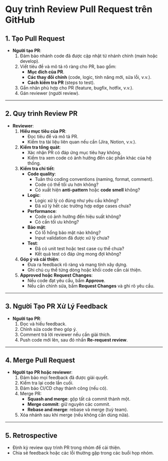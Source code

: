 # Quy trình Review Pull Request trên GitHub

## **1. Tạo Pull Request**
- **Người tạo PR**:
  1. Đảm bảo nhánh code đã được cập nhật từ nhánh chính (main hoặc develop).
  2. Viết tiêu đề và mô tả rõ ràng cho PR, bao gồm:
     - **Mục đích của PR**.
     - **Các thay đổi chính** (code, logic, tính năng mới, sửa lỗi, v.v.).
     - **Cách kiểm tra PR** (steps to test).
  3. Gắn nhãn phù hợp cho PR (feature, bugfix, hotfix, v.v.).
  4. Gán reviewer (người review).

---

## **2. Quy trình Review PR**
- **Reviewer**:
  1. **Hiểu mục tiêu của PR**:
     - Đọc tiêu đề và mô tả PR.
     - Kiểm tra tài liệu liên quan nếu cần (Jira, Notion, v.v.).
  2. **Kiểm tra tổng quát**:
     - Xác nhận PR có đáp ứng mục tiêu hay không.
     - Kiểm tra xem code có ảnh hưởng đến các phần khác của hệ thống.
  3. **Kiểm tra chi tiết**:
     - **Code quality**:
       - Tuân thủ coding conventions (naming, format, comment).
       - Code có thể tối ưu hơn không?
       - Có xuất hiện **anti-pattern** hoặc **code smell** không?
     - **Logic**:
       - Logic xử lý có đúng như yêu cầu không?
       - Đã xử lý hết các trường hợp edge cases chưa?
     - **Performance**:
       - Code có ảnh hưởng đến hiệu suất không?
       - Có cần tối ưu không?
     - **Bảo mật**:
       - Có lỗ hổng bảo mật nào không?
       - Input validation đã được xử lý chưa?
     - **Test**:
       - Đã có unit test hoặc test case cụ thể chưa?
       - Kết quả test có đáp ứng mong đợi không?
  4. **Góp ý và cải thiện**:
     - Đưa ra feedback rõ ràng và mang tính xây dựng.
     - Ghi chú cụ thể từng dòng hoặc khối code cần cải thiện.
  5. **Approved hoặc Request Changes**:
     - Nếu code đạt yêu cầu, bấm **Approve**.
     - Nếu cần chỉnh sửa, bấm **Request Changes** và ghi rõ yêu cầu.

---

## **3. Người Tạo PR Xử Lý Feedback**
- **Người tạo PR**:
  1. Đọc và hiểu feedback.
  2. Chỉnh sửa code theo góp ý.
  3. Comment trả lời reviewer nếu cần giải thích.
  4. Push code mới lên, sau đó nhấn **Re-request review**.

---

## **4. Merge Pull Request**
- **Người tạo PR hoặc reviewer**:
  1. Đảm bảo mọi feedback đã được giải quyết.
  2. Kiểm tra lại code lần cuối.
  3. Đảm bảo CI/CD chạy thành công (nếu có).
  4. Merge PR:
     - **Squash and merge**: gộp tất cả commit thành một.
     - **Merge commit**: giữ nguyên các commit.
     - **Rebase and merge**: rebase và merge (tuỳ team).
  5. Xóa nhánh sau khi merge (nếu không cần dùng nữa).

---

## **5. Retrospective**
- Định kỳ review quy trình PR trong nhóm để cải thiện.
- Chia sẻ feedback hoặc các lỗi thường gặp trong các buổi họp nhóm.
